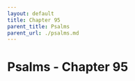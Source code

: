 ```yaml
---
layout: default
title: Chapter 95
parent_title: Psalms
parent_url: ./psalms.md
---
```


# Psalms - Chapter 95
